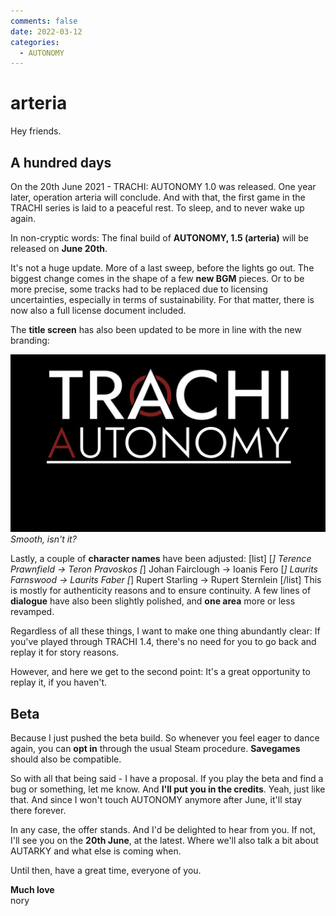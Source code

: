 ```yaml
---
comments: false
date: 2022-03-12
categories:
  - AUTONOMY
---
```


# arteria

Hey friends.

## A hundred days
On the 20th June 2021 - TRACHI: AUTONOMY 1.0 was released.
One year later, operation arteria will conclude. And with that, the first game in the TRACHI series is laid to a peaceful rest. To sleep, and to never wake up again.

In non-cryptic words: The final build of **AUTONOMY, 1.5 (arteria)** will be released on **June 20th**.

It's not a huge update. More of a last sweep, before the lights go out. The biggest change comes in the shape of a few **new BGM** pieces. Or to be more precise, some tracks had to be replaced due to licensing uncertainties, especially in terms of sustainability. For that matter, there is now also a full license document included.

The **title screen** has also been updated to be more in line with the new branding:

![](/assets/blog/images/steam/2022/8591a3c55389dcc956235aef6c478195cc2144f6.png)
*Smooth, isn't it?*

Lastly, a couple of **character names** have been adjusted:
[list]
[*] Terence Prawnfield -> Teron Pravoskos
[*] Johan Fairclough -> Ioanis Fero
[*] Laurits Farnswood -> Laurits Faber
[*] Rupert Starling -> Rupert Sternlein
[/list]
This is mostly for authenticity reasons and to ensure continuity. A few lines of **dialogue** have also been slightly polished, and **one area** more or less revamped.

Regardless of all these things, I want to make one thing abundantly clear:
If you've played through TRACHI 1.4, there's no need for you to go back and replay it for story reasons. 

However, and here we get to the second point: It's a great opportunity to replay it, if you haven't. 

## Beta
Because I just pushed the beta build. So whenever you feel eager to dance again, you can **opt in** through the usual Steam procedure. **Savegames** should also be compatible.

So with all that being said - I have a proposal. If you play the beta and find a bug or something, let me know. And **I'll put you in the credits**. Yeah, just like that. And since I won't touch AUTONOMY anymore after June, it'll stay there forever.

In any case, the offer stands. And I'd be delighted to hear from you. If not, I'll see you on the **20th June**, at the latest.
Where we'll also talk a bit about AUTARKY and what else is coming when.

Until then, have a great time, everyone of you.

**Much love**  
nory
